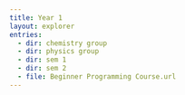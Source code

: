 ```yaml
---
title: Year 1
layout: explorer
entries:
  - dir: chemistry group
  - dir: physics group
  - dir: sem 1
  - dir: sem 2
  - file: Beginner Programming Course.url
---
```

